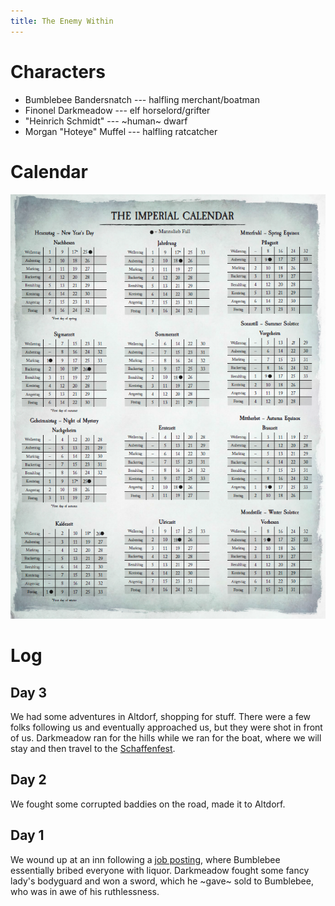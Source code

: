 ```yaml
---
title: The Enemy Within
---
```


# Characters

* Bumblebee Bandersnatch --- halfling merchant/boatman
* Finonel Darkmeadow --- elf horselord/grifter
* "Heinrich Schmidt" --- ~human~ dwarf
* Morgan "Hoteye" Muffel --- halfling ratcatcher

# Calendar

![calendar](calendar.png)

# Log

## Day 3

We had some adventures in Altdorf, shopping for stuff. There were a few folks following us and eventually approached us, but they were shot in front of us. Darkmeadow ran for the hills while we ran for the boat, where we will stay and then travel to the [Schaffenfest](schaffenfest.png).

## Day 2

We fought some corrupted baddies on the road, made it to Altdorf.

## Day 1

We wound up at an inn following a [job posting](job-posting.png), where Bumblebee essentially bribed everyone with liquor. Darkmeadow fought some fancy lady's bodyguard and won a sword, which he ~gave~ sold to Bumblebee, who was in awe of his ruthlessness.
